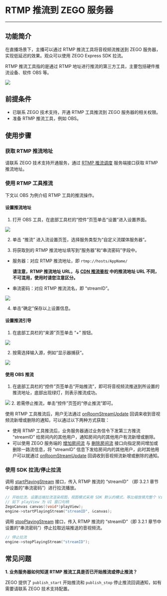 # RTMP 推流到 ZEGO 服务器

- - -

## 功能简介

在直播场景下，主播可以通过 RTMP 推流工具将音视频流推送到 ZEGO 服务器，实现低延迟的效果。观众可以使用 ZEGO Express SDK 拉流。

RTMP 推流工具指的是通过 RTMP 地址进行推流的第三方工具，主要包括硬件推流设备、软件 OBS 等。

<Frame width="512" height="auto" caption=""><img src="https://doc-media.zego.im/sdk-doc/Pics/RtmpToZego/rtmptozego.png" /></Frame>


## 前提条件

- 已联系 ZEGO 技术支持，开通 RTMP 工具推流到 ZEGO 服务器的相关权限。
- 准备 RTMP 推流工具，例如 OBS。

## 使用步骤

### 获取 RTMP 推流地址

请联系 ZEGO 技术支持开通服务，通过 [RTMP 推流调度](/real-time-video-server/api-reference/media-service/rtpm-dispatch) 服务端接口获取 RTMP 推流地址。

### 使用 RTMP 工具推流

下文以 OBS 为例介绍 RTMP 工具的推流操作。

#### 设置推流地址

1. 打开 OBS 工具，在底部工具栏的“控件”页签单击“设置”进入设置界面。

<Frame width="512" height="auto" caption=""><img src="https://doc-media.zego.im/sdk-doc/Pics/RtmpToZego/obs1.png" /></Frame>

2. 单击 “推流” 进入流设置页签，选择服务类型为“自定义流媒体服务器”。

3. 将获取到的 RTMP 推流地址填写到“服务器”和“串流密码”字段中。

- 服务器：对应 RTMP 推流地址，即 `rtmp://hosts/AppName/`

    **请注意，RTMP 推流地址 URL，与 [CDN 推流鉴权](https://doc-zh.zego.im/article/15818) 中的推流地址 URL 不同，不可混用，使用时请您注意区分。**

- 串流密码：对应 RTMP 推流流名，即 “streamID”。

<Frame width="512" height="auto" caption=""><img src="https://doc-media.zego.im/sdk-doc/Pics/RtmpToZego/obs2.png" /></Frame>


4. 单击“确定”保存以上设置信息。

#### 设置推流引导

1. 在底部工具栏的“来源”页签单击 “+” 按钮。
<Frame width="512" height="auto" caption=""><img src="https://doc-media.zego.im/sdk-doc/Pics/RtmpToZego/obs3.png" /></Frame>

2. 按需选择输入源，例如“显示器捕获”。
<Frame width="512" height="auto" caption=""><img src="https://doc-media.zego.im/sdk-doc/Pics/RtmpToZego/obs4.png" /></Frame>

#### 使用 OBS 推流


1. 在底部工具栏的“控件”页签单击“开始推流”，即可将音视频流推送到所设置的推流地址，底部出现绿灯，则表示推流成功。
<Frame width="512" height="auto" caption=""><img src="https://doc-media.zego.im/sdk-doc/Pics/RtmpToZego/obs6.png" /></Frame>
2. 若需停止推流，单击“控件”页签的“停止推流”即可。

<Warning title="注意">



使用 RTMP 工具推流后，用户无法通过 [onRoomStreamUpdate](https://doc-zh.zego.im/article/api?doc=Express_Video_SDK_API~cpp_windows~class~IZegoEventHandler#on-room-stream-update) 回调来收到音视频流新增或删除的通知，可以通过以下两种方式获取：
- 使用 RTMP 工具推流后，业务服务器通过业务信令下发第三方推流 “streamID” 给房间内的其他用户，通知房间内的其他用户有流新增或删除。
- 可以使用 ZEGO 服务端的 [增加房间流](/real-time-video-server/api-reference/room/add-stream) 与 [删除房间流](/real-time-video-server/api-reference/room/delete-stream) 接口向指定房间增加或删除一路流信息，将 “streamID” 信息下发给房间内的其他用户，此时其他用户可以就通过 [onRoomStreamUpdate](https://doc-zh.zego.im/article/api?doc=Express_Video_SDK_API~cpp_windows~class~IZegoEventHandler#on-room-stream-update) 回调收到音视频流新增或删除的通知。

</Warning>



### 使用 SDK 拉流/停止拉流

调用 [startPlayingStream](https://doc-zh.zego.im/article/api?doc=Express_Video_SDK_API~cpp_windows~class~IZegoExpressEngine#start-playing-stream) 接口，传入 RTMP 推流的 “streamID” （即 3.2.1 章节中设置的“串流密码”）进行拉流播放。

```cpp
// 开始拉流，设置远端拉流渲染视图，视图模式采用 SDK 默认的模式，等比缩放填充整个 View
// 如下 playView 为 UI 窗口句柄
ZegoCanvas canvas((void*)playView);
engine->startPlayingStream("streamID", &canvas);
```

调用 [stopPlayingStream](https://doc-zh.zego.im/article/api?doc=Express_Video_SDK_API~cpp_windows~class~IZegoExpressEngine#stop-playing-stream) 接口，传入 RTMP 推流的 “streamID”（即 3.2.1 章节中设置的“串流密码”）停止拉取远端推送的音视频流。

```cpp
// 停止拉流
engine->stopPlayingStream("streamID");
```



## 常见问题

**1. 业务服务器如何知道 RTMP 推流工具是否已开始推流或停止推流？**

ZEGO 提供了 `publish_start` 开始推流和 `publish_stop` 停止推流回调通知，如有需要请联系 ZEGO 技术支持配置。
